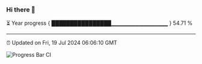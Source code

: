 ### Hi there 👋

⏳ Year progress { ████████████████▁▁▁▁▁▁▁▁▁▁▁▁▁▁ } 54.71 %

---

⏰ Updated on Fri, 19 Jul 2024 06:06:10 GMT

![Progress Bar CI](https://github.com/liununu/liununu/workflows/Progress%20Bar%20CI/badge.svg)

